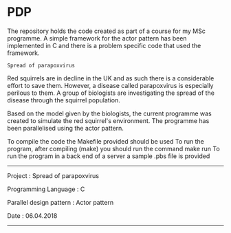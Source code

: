 # PDP
  The repository holds the code created as part of a course for my MSc programme.
  A simple framework for the actor pattern has been implemented in C and there is a problem 
  specific code that used the framework. 

    Spread of parapoxvirus
   
   Red squirrels are in decline in the UK and as such there is a considerable 
   effort to save them. However, a disease called parapoxvirus is especially 
   perilous to them. A group of biologists are investigating the spread of 
   the disease through the squirrel population.
 
   Based on the model given by the biologists, the current programme was
   created to simulate the red squirrel's environment. The programme has been 
   parallelised using the actor pattern.	
 
   To compile the code the Makefile provided should be used
   To run the program, after compiling (make) you should run the command make run
   To run the program in a back end of a server a sample .pbs file is provided
   
  ----------------------------------------------------------------------------------
  
   Project : 	Spread of parapoxvirus
                         
   Programming Language : C
 
   Parallel design pattern : Actor pattern
                            
   Date : 06.04.2018
 
  ----------------------------------------------------------------------------------
 


